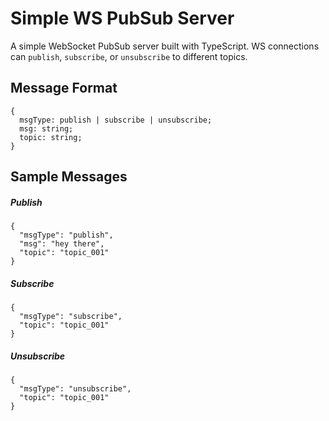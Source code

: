 # Simple WS PubSub Server

A simple WebSocket PubSub server built with TypeScript. WS connections can `publish`, `subscribe`, or `unsubscribe` to different topics.

## Message Format

```
{
  msgType: publish | subscribe | unsubscribe;
  msg: string;
  topic: string;
}
```

## Sample Messages

##### Publish

```
{
  "msgType": "publish",
  "msg": "hey there",
  "topic": "topic_001"
}
```

##### Subscribe

```
{
  "msgType": "subscribe",
  "topic": "topic_001"
}
```

##### Unsubscribe

```
{
  "msgType": "unsubscribe",
  "topic": "topic_001"
}
```
